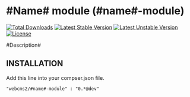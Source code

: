 #Name# module (#name#-module)
=========================

[![Total Downloads](https://poser.pugx.org/webcms2/#name#-module/downloads.png)](https://packagist.org/packages/webcms2/#name#-module)
[![Latest Stable Version](https://poser.pugx.org/webcms2/#name#-module/v/stable.png)](https://github.com/webcms2/#name#-module/releases)
[![Latest Unstable Version](https://poser.pugx.org/webcms2/#name#-module/v/unstable.png)](https://packagist.org/packages/webcms2/#name#-module)
[![License](https://poser.pugx.org/webcms2/#name#-module/license.png)](https://packagist.org/packages/webcms2/#name#-module)

#Description#

INSTALLATION
-----------

Add this line into your compser.json file.

```
"webcms2/#name#-module" : "0.*@dev"
```